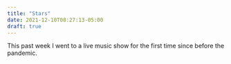 ```yaml
---
title: "Stars"
date: 2021-12-10T08:27:13-05:00
draft: true
---
```


This past week I went to a live music show for the first time since before the pandemic. 